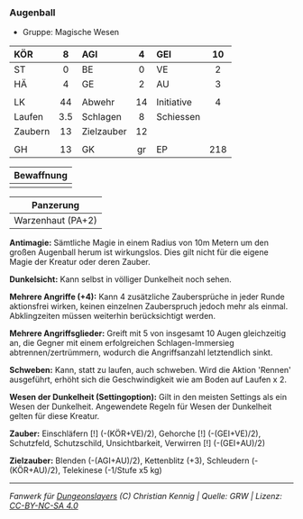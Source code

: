 ### Augenball

- Gruppe: Magische Wesen

| KÖR     |  8  | AGI        |  4  | GEI        | 10  |
| :------ | :-: | :--------- | :-: | :--------- | :-: |
| ST      |  0  | BE         |  0  | VE         |  2  |
| HÄ      |  4  | GE         |  2  | AU         |  3  |
|         |     |            |     |            |     |
| LK      | 44  | Abwehr     | 14  | Initiative |  4  |
| Laufen  | 3.5 | Schlagen   |  8  | Schiessen  |     |
| Zaubern | 13  | Zielzauber | 12  |            |     |
|         |     |            |     |            |     |
| GH      | 13  | GK         | gr  | EP         | 218 |

| Bewaffnung |
| :--------: |
|            |

|     Panzerung     |
| :---------------: |
| Warzenhaut (PA+2) |

**Antimagie:** Sämtliche Magie in einem Radius von 10m Metern um den großen Augenball herum ist wirkungslos. Dies gilt nicht für die eigene Magie der Kreatur oder deren Zauber.

**Dunkelsicht:** Kann selbst in völliger Dunkelheit noch sehen.

**Mehrere Angriffe (+4):** Kann 4 zusätzliche Zaubersprüche in jeder Runde aktionsfrei wirken, keinen einzelnen Zauberspruch jedoch mehr als einmal. Abklingzeiten müssen weiterhin berücksichtigt werden.

**Mehrere Angriffsglieder:** Greift mit 5 von insgesamt 10 Augen gleichzeitig an, die Gegner mit einem erfolgreichen Schlagen-Immersieg abtrennen/zertrümmern, wodurch die Angriffsanzahl letztendlich sinkt.

**Schweben:** Kann, statt zu laufen, auch schweben. Wird die Aktion 'Rennen' ausgeführt, erhöht sich die Geschwindigkeit wie am Boden auf Laufen x 2.

**Wesen der Dunkelheit (Settingoption):** Gilt in den meisten Settings als ein Wesen der Dunkelheit. Angewendete Regeln für Wesen der Dunkelheit gelten für diese Kreatur.

**Zauber:** Einschläfern [!] (-(KÖR+VE)/2), Gehorche [!] (-(GEI+VE)/2), Schutzfeld, Schutzschild, Unsichtbarkeit, Verwirren [!] (-(GEI+AU)/2)

**Zielzauber:** Blenden (-(AGI+AU)/2), Kettenblitz (+3), Schleudern (-(KÖR+AU)/2), Telekinese (-1/Stufe x5 kg)

---

_Fanwerk für [Dungeonslayers](https://www.dungeonslayers.net/) (C) Christian Kennig | Quelle: GRW | Lizenz: [CC-BY-NC-SA 4.0](https://creativecommons.org/licenses/by-nc-sa/4.0/deed.de)_
